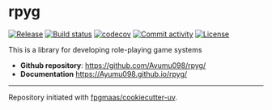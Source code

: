 # rpyg

[![Release](https://img.shields.io/github/v/release/Ayumu098/rpyg)](https://img.shields.io/github/v/release/Ayumu098/rpyg)
[![Build status](https://img.shields.io/github/actions/workflow/status/Ayumu098/rpyg/main.yml?branch=main)](https://github.com/Ayumu098/rpyg/actions/workflows/main.yml?query=branch%3Amain)
[![codecov](https://codecov.io/gh/Ayumu098/rpyg/branch/main/graph/badge.svg)](https://codecov.io/gh/Ayumu098/rpyg)
[![Commit activity](https://img.shields.io/github/commit-activity/m/Ayumu098/rpyg)](https://img.shields.io/github/commit-activity/m/Ayumu098/rpyg)
[![License](https://img.shields.io/github/license/Ayumu098/rpyg)](https://img.shields.io/github/license/Ayumu098/rpyg)

This is a library for developing role-playing game systems

- **Github repository**: <https://github.com/Ayumu098/rpyg/>
- **Documentation** <https://Ayumu098.github.io/rpyg/>

---

Repository initiated with [fpgmaas/cookiecutter-uv](https://github.com/fpgmaas/cookiecutter-uv).

